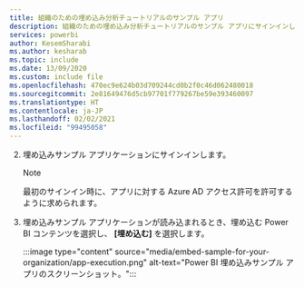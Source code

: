 ```yaml
---
title: 組織のための埋め込み分析チュートリアルのサンプル アプリ
description: 組織のための埋め込み分析チュートリアルのサンプル アプリにサインインします。
services: powerbi
author: KesemSharabi
ms.author: kesharab
ms.topic: include
ms.date: 13/09/2020
ms.custom: include file
ms.openlocfilehash: 470ec9e624b03d709244cd0b2f0c46d062480018
ms.sourcegitcommit: 2e81649476d5cb97701f779267be59e393460097
ms.translationtype: HT
ms.contentlocale: ja-JP
ms.lasthandoff: 02/02/2021
ms.locfileid: "99495058"
---
```

2. 埋め込みサンプル アプリケーションにサインインします。

    >[!NOTE]
    >最初のサインイン時に、アプリに対する Azure AD アクセス許可を許可するように求められます。

3. 埋め込みサンプル アプリケーションが読み込まれるとき、埋め込む Power BI コンテンツを選択し、 **[埋め込む]** を選択します。

    :::image type="content" source="media/embed-sample-for-your-organization/app-execution.png" alt-text="Power BI 埋め込みサンプル アプリのスクリーンショット。":::
